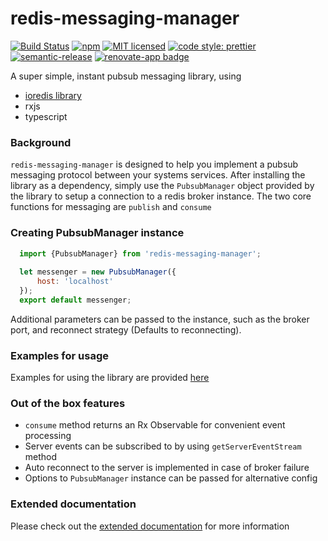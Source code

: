 # redis-messaging-manager

[![Build Status](https://travis-ci.org/tomyitav/redis-messaging-manager.svg?branch=master)](https://travis-ci.org/tomyitav/redis-messaging-manager)
[![npm](https://img.shields.io/npm/v/redis-messaging-manager.svg)](https://www.npmjs.com/package/redis-messaging-manager)
[![MIT licensed](https://img.shields.io/badge/license-MIT-blue.svg)](./LICENSE)
[![code style: prettier](https://img.shields.io/badge/code_style-prettier-ff69b4.svg)](https://github.com/prettier/prettier)
[![semantic-release](https://img.shields.io/badge/%20%20%F0%9F%93%A6%F0%9F%9A%80-semantic--release-e10079.svg)](https://github.com/semantic-release/semantic-release)
[![renovate-app badge][renovate-badge]][renovate-app]

[renovate-badge]: https://img.shields.io/badge/renovate-app-blue.svg
[renovate-app]: https://renovateapp.com/


A super simple, instant pubsub messaging library, using
 
+ [ioredis library](https://github.com/luin/ioredis)
+ rxjs
+ typescript

### Background

`redis-messaging-manager` is designed to help you implement a pubsub
messaging protocol between your systems services. After installing the
library as a dependency, simply use the `PubsubManager` object provided
by the library to setup a connection to a redis broker instance.
The two core functions for messaging are `publish` and `consume`

### Creating PubsubManager instance

```js
  import {PubsubManager} from 'redis-messaging-manager';
  
  let messenger = new PubsubManager({
      host: 'localhost'
  });
  export default messenger;
```

Additional parameters can be passed to the instance, such as the broker
port, and reconnect strategy (Defaults to reconnecting).

### Examples for usage

Examples for using the library are provided [here](https://github.com/tomyitav/redis-messaging-manager-examples)

### Out of the box features

+ `consume` method returns an Rx Observable for convenient event processing
+ Server events can be subscribed to by using ```getServerEventStream``` method
+ Auto reconnect to the server is implemented in case of broker failure
+ Options to `PubsubManager` instance can be passed for alternative config

### Extended documentation

Please check out the [extended documentation](https://tomyitav.github.io/redis-messaging-manager/) for more information
